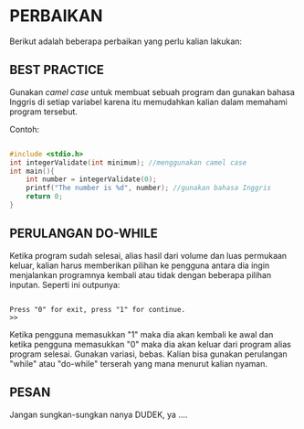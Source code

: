 # PERBAIKAN

Berikut adalah beberapa perbaikan yang perlu kalian lakukan:

## BEST PRACTICE

Gunakan *camel case* untuk membuat sebuah program dan gunakan bahasa Inggris di setiap variabel karena itu memudahkan kalian dalam memahami program tersebut.

Contoh:

```c

#include <stdio.h>
int integerValidate(int minimum); //menggunakan camel case
int main(){
    int number = integerValidate(0);
    printf("The number is %d", number); //gunakan bahasa Inggris
    return 0;
}

```

## PERULANGAN DO-WHILE

Ketika program sudah selesai, alias hasil dari volume dan luas permukaan keluar, kalian harus memberikan pilihan ke pengguna antara dia ingin menjalankan programnya kembali atau tidak dengan beberapa pilihan inputan. Seperti ini outpunya:

```terminal

Press "0" for exit, press "1" for continue.
>> 

```

Ketika pengguna memasukkan "1" maka dia akan kembali ke awal dan ketika pengguna memasukkan "0" maka dia akan keluar dari program alias program selesai. Gunakan variasi, bebas. Kalian bisa gunakan perulangan "while" atau "do-while" terserah yang mana menurut kalian nyaman.

## PESAN

Jangan sungkan-sungkan nanya DUDEK, ya ....
